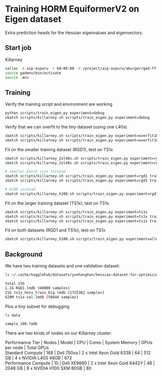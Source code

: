 # Training HORM EquiformerV2 on Eigen dataset

Extra prediction heads for the Hessian eigenvalues and eigenvectors.

## Start job

Killarney
```bash
salloc -A aip-aspuru -t 60:00:00 -D /project/aip-aspuru/aburger/gad-ff --gres=gpu:l40s:1 --mem=128GB
source gadenv/bin/activate
source .env
```

## Training

Verify the training script and environment are working
```bash
python scripts/train_eigen.py experiment=debug
sbatch scripts/killarney.sh scripts/train_eigen.py experiment=debug
```

Verify that we can overfit to the tiny dataset (using one L40s)
```bash
sbatch scripts/killarney.sh scripts/train_eigen.py experiment=overfit100
sbatch scripts/killarney.sh scripts/train_eigen.py experiment=overfit100 training.loss_type_vec=cosine
```

Fit on the smaller training dataset (RGD1), test on TS1x
```bash
sbatch scripts/killarney_2xl40s.sh scripts/train_eigen.py experiment=rgd1 gpu=two
sbatch scripts/killarney_2xl40s.sh scripts/train_eigen.py experiment=rgd1 gpu=two training.lr_schedule_type=null

# smaller batch size instead
sbatch scripts/killarney.sh scripts/train_eigen.py experiment=rgd1 training.bz=64
sbatch scripts/killarney.sh scripts/train_eigen.py experiment=rgd1 training.bz=64 training.lr_schedule_type=null

# H100 instead
sbatch scripts/killarney_h100.sh scripts/train_eigen.py experiment=rgd1 
```

Fit on the larger training dataset (TS1x), test on TS1x
```bash
sbatch scripts/killarney.sh scripts/train_eigen.py experiment=ts1x
sbatch scripts/killarney.sh scripts/train_eigen.py experiment=ts1x training.loss_type_vec=cosine
sbatch scripts/killarney.sh scripts/train_eigen.py experiment=ts1x training.loss_type_vec=cosine training.lr_schedule_type=null
```

Fit on both datasets (RGD1 and TS1x), test on TS1x
```bash
sbatch scripts/killarney_h100.sh scripts/train_eigen.py experiment=alldata
```

## Background

We have two training datasets and one validation dataset:
```bash
ls ~/.cache/kagglehub/datasets/yunhonghan/hessian-dataset-for-optimizing-reactive-mliphorm/versions/5

total 23G
1.1G RGD1.lmdb (60000 samples)
21G ts1x_hess_train_big.lmdb (1725362 samples)
620M ts1x-val.lmdb (50844 samples)
```
Plus a tiny subset for debugging
```bash
ls data

sample_100.lmdb
```

There are two kinds of nodes on our Killarney cluster:

Performance Tier | Nodes | Model | CPU | Cores | System Memory | GPUs per node | Total GPUs \
Standard Compute | 168 | Dell 750xa | 2 x Intel Xeon Gold 6338 | 64 | 512 GB | 4 x NVIDIA L40S 48GB | 672 \
Performance Compute | 10 | Dell XE9680 | 2 x Intel Xeon Gold 6442Y | 48 | 2048 GB | 8 x NVIDIA H100 SXM 80GB | 80


